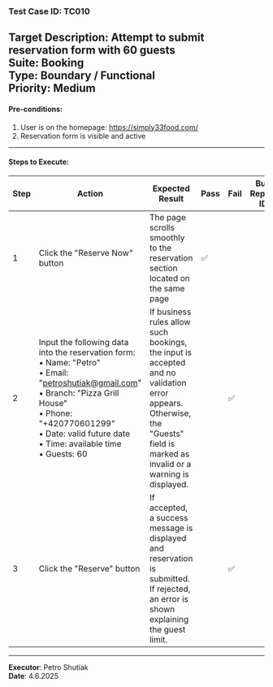 ### Test Case ID: TC010  
**Target Description**: Attempt to submit reservation form with 60 guests  
**Suite**: Booking  
**Type**: Boundary / Functional  
**Priority**: Medium  
---

#### Pre-conditions:
1. User is on the homepage: https://simply33food.com/  
2. Reservation form is visible and active  

---

#### Steps to Execute:

| Step | Action | Expected Result | Pass | Fail | Bug Report ID |
|------|--------|------------------|------|------|----------------|
| 1 | Click the "Reserve Now" button | The page scrolls smoothly to the reservation section located on the same page |✅      |      |                |
| 2 | Input the following data into the reservation form:<br>• Name: "Petro"<br>• Email: "petroshutiak@gmail.com"<br>• Branch: "Pizza Grill House"<br>• Phone: "+420770601299"<br>• Date: valid future date<br>• Time: available time<br>• Guests: 60 | If business rules allow such bookings, the input is accepted and no validation error appears. Otherwise, the "Guests" field is marked as invalid or a warning is displayed. |      |✅      |                |
| 3 | Click the "Reserve" button | If accepted, a success message is displayed and reservation is submitted. If rejected, an error is shown explaining the guest limit. |      |✅      |                |

---

**Executor**: Petro Shutiak  
**Date**: 4.6.2025  
